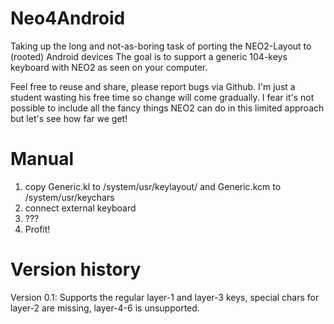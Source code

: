 Neo4Android
===========

Taking up the long and not-as-boring task of porting the NEO2-Layout to (rooted) Android devices
The goal is to support a generic 104-keys keyboard with NEO2 as seen on your computer.

Feel free to reuse and share, please report bugs via Github. I'm just a student wasting his free time so change will come
gradually.
I fear it's not possible to include all the fancy things NEO2 can do in this limited approach but let's see how far we get!


Manual
======

1) copy Generic.kl to /system/usr/keylayout/ and Generic.kcm to /system/usr/keychars
2) connect external keyboard
3) ???
4) Profit!


Version history
======

Version 0.1: Supports the regular layer-1 and layer-3 keys, special chars for layer-2 are missing, layer-4-6 is unsupported.


